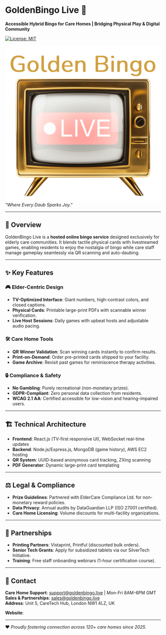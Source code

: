 # GoldenBingo Live 🎱  
**Accessible Hybrid Bingo for Care Homes | Bridging Physical Play & Digital Community**

[![License: MIT](https://img.shields.io/badge/License-MIT-yellow.svg)](https://opensource.org/licenses/MIT)

![GoldenBingo Live Logo](docs/logo.png)  
*"Where Every Daub Sparks Joy."*

---

## 🌟 Overview  
GoldenBingo Live is a **hosted online bingo service** designed exclusively for elderly care communities. It blends tactile physical cards with livestreamed games, enabling residents to enjoy the nostalgia of bingo while care staff manage gameplay seamlessly via QR scanning and auto-daubing.

---

## ✨ Key Features  

### 🎮 Elder-Centric Design  
- **TV-Optimized Interface**: Giant numbers, high-contrast colors, and closed captions.  
- **Physical Cards**: Printable large-print PDFs with scannable winner verification.  
- **Live Host Sessions**: Daily games with upbeat hosts and adjustable audio pacing.  

### 🛠️ Care Home Tools  
- **QR Winner Validation**: Scan winning cards instantly to confirm results.  
- **Print-on-Demand**: Order pre-printed cards shipped to your facility.  
- **Game Archive**: Revisit past games for reminiscence therapy activities.  

### 🔒 Compliance & Safety  
- **No Gambling**: Purely recreational (non-monetary prizes).  
- **GDPR-Compliant**: Zero personal data collection from residents.  
- **WCAG 2.1 AA**: Certified accessible for low-vision and hearing-impaired users.  

---

## 🏗️ Technical Architecture  
- **Frontend**: React.js (TV-first responsive UI), WebSocket real-time updates  
- **Backend**: Node.js/Express.js, MongoDB (game history), AWS EC2 hosting  
- **QR System**: UUID-based anonymous card tracking, ZXing scanning  
- **PDF Generator**: Dynamic large-print card templating  

---

## ⚖️ Legal & Compliance  
- **Prize Guidelines**: Partnered with ElderCare Compliance Ltd. for non-monetary reward policies.  
- **Data Privacy**: Annual audits by DataGuardian LLP (ISO 27001 certified).  
- **Care Home Licensing**: Volume discounts for multi-facility organizations.  

---

## 🤝 Partnerships  
- **Printing Partners**: Vistaprint, Printful (discounted bulk orders).  
- **Senior Tech Grants**: Apply for subsidized tablets via our SilverTech Initiative.  
- **Training**: Free staff onboarding webinars (1-hour certification course).  

---

## 📧 Contact  
**Care Home Support**: support@goldenbingo.live | Mon-Fri 8AM-6PM GMT  
**Sales & Partnerships**: sales@goldenbingo.live  
**Address**: Unit 5, CareTech Hub, London NW1 4LZ, UK  

**Website**: 

--- 

❤️ *Proudly fostering connection across 120+ care homes since 2025.*  